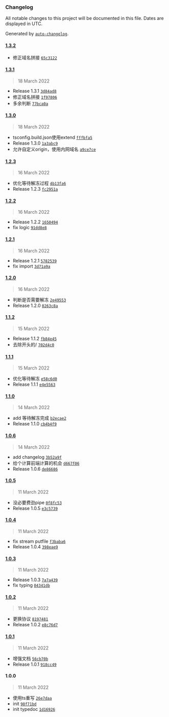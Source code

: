 ### Changelog

All notable changes to this project will be documented in this file. Dates are displayed in UTC.

Generated by [`auto-changelog`](https://github.com/CookPete/auto-changelog).

#### [1.3.2](https://github.com/bangbang93/node-ufile-rest/compare/1.3.1...1.3.2)

- 修正域名拼接 [`65c3122`](https://github.com/bangbang93/node-ufile-rest/commit/65c312256d4b511f8f94c71a5bbc00f20f0981f2)

#### [1.3.1](https://github.com/bangbang93/node-ufile-rest/compare/1.3.0...1.3.1)

> 18 March 2022

- Release 1.3.1 [`3d84ad8`](https://github.com/bangbang93/node-ufile-rest/commit/3d84ad855802bf24d0e6ddb5027cbe3af0e0dc99)
- 修正域名拼接 [`1f97806`](https://github.com/bangbang93/node-ufile-rest/commit/1f97806427904942b43ffbc997cab9dc65045e42)
- 多余判断 [`77bca0a`](https://github.com/bangbang93/node-ufile-rest/commit/77bca0a83359374cc8ee753fcbd331d7fe7ab6d5)

#### [1.3.0](https://github.com/bangbang93/node-ufile-rest/compare/1.2.3...1.3.0)

> 18 March 2022

- tsconfig.build.json使用extend [`fffbfa5`](https://github.com/bangbang93/node-ufile-rest/commit/fffbfa5ac6e31f5072513be2617b6b9da5efd609)
- Release 1.3.0 [`1a3abc9`](https://github.com/bangbang93/node-ufile-rest/commit/1a3abc9cc139118a7d7a3a879d8d490ee427db5e)
- 允许自定义origin，使用内网域名 [`a9ce7ce`](https://github.com/bangbang93/node-ufile-rest/commit/a9ce7ce7760f98e4c807437309678b4f0a337eb3)

#### [1.2.3](https://github.com/bangbang93/node-ufile-rest/compare/1.2.2...1.2.3)

> 16 March 2022

- 优化等待解冻过程 [`4b13fa6`](https://github.com/bangbang93/node-ufile-rest/commit/4b13fa6857f4de77a002b8361e61eff0c86aab3e)
- Release 1.2.3 [`fc2951a`](https://github.com/bangbang93/node-ufile-rest/commit/fc2951a1de03b8f625dcd514d28ebcd289cb92bb)

#### [1.2.2](https://github.com/bangbang93/node-ufile-rest/compare/1.2.1...1.2.2)

> 16 March 2022

- Release 1.2.2 [`1650494`](https://github.com/bangbang93/node-ufile-rest/commit/1650494ef5116b022e97b7dba150bb8b69f18e4b)
- fix logic [`91dd8e8`](https://github.com/bangbang93/node-ufile-rest/commit/91dd8e86416014b6bbcc085acd98765f67cc226a)

#### [1.2.1](https://github.com/bangbang93/node-ufile-rest/compare/1.2.0...1.2.1)

> 16 March 2022

- Release 1.2.1 [`5782539`](https://github.com/bangbang93/node-ufile-rest/commit/57825396afcd536317caca7c656b691ded6a95fb)
- fix import [`3d71a9a`](https://github.com/bangbang93/node-ufile-rest/commit/3d71a9acfaf7b2f29864258573f123ff005f9f74)

#### [1.2.0](https://github.com/bangbang93/node-ufile-rest/compare/1.1.2...1.2.0)

> 16 March 2022

- 判断是否需要解冻 [`2e49553`](https://github.com/bangbang93/node-ufile-rest/commit/2e49553241b60fd5ce0b69d777ae63216a2f162f)
- Release 1.2.0 [`0263c8a`](https://github.com/bangbang93/node-ufile-rest/commit/0263c8ac1e5ca75f3e8ee818784bc54c3d6f7030)

#### [1.1.2](https://github.com/bangbang93/node-ufile-rest/compare/1.1.1...1.1.2)

> 15 March 2022

- Release 1.1.2 [`fb84e45`](https://github.com/bangbang93/node-ufile-rest/commit/fb84e45c0374c209e8ebcd328507e7e09e41899c)
- 去除开头的/ [`702d4c0`](https://github.com/bangbang93/node-ufile-rest/commit/702d4c02c411af6b3bbc044c092bc21d24e0f14d)

#### [1.1.1](https://github.com/bangbang93/node-ufile-rest/compare/1.1.0...1.1.1)

> 15 March 2022

- 优化等待解冻 [`e58c6d0`](https://github.com/bangbang93/node-ufile-rest/commit/e58c6d0f96dde63bfd63b1733b5c70a132575888)
- Release 1.1.1 [`e4e5563`](https://github.com/bangbang93/node-ufile-rest/commit/e4e55630537de348352244d53f53a71ee9bd6d4c)

#### [1.1.0](https://github.com/bangbang93/node-ufile-rest/compare/1.0.6...1.1.0)

> 14 March 2022

- add 等待解冻完成 [`b2ecae2`](https://github.com/bangbang93/node-ufile-rest/commit/b2ecae2667fd768c734ad981401a457124cfdf3d)
- Release 1.1.0 [`cb4b4f9`](https://github.com/bangbang93/node-ufile-rest/commit/cb4b4f96fed3681fb159da987313703400e256f0)

#### [1.0.6](https://github.com/bangbang93/node-ufile-rest/compare/1.0.5...1.0.6)

> 14 March 2022

- add changelog [`3b52a9f`](https://github.com/bangbang93/node-ufile-rest/commit/3b52a9f6b68ec589032dbcee28fdf336ce86b8f1)
- 给个计算前端计算的机会 [`d667f06`](https://github.com/bangbang93/node-ufile-rest/commit/d667f061580b4c05060dbdc77ee108e3428fa62b)
- Release 1.0.6 [`de86686`](https://github.com/bangbang93/node-ufile-rest/commit/de86686fd18d5508e95a45971eacbd2124f66d7e)

#### [1.0.5](https://github.com/bangbang93/node-ufile-rest/compare/1.0.4...1.0.5)

> 11 March 2022

- 没必要费劲pipe [`0f8fc53`](https://github.com/bangbang93/node-ufile-rest/commit/0f8fc53c0e1692810df345ee8151725c104d110e)
- Release 1.0.5 [`e3c5739`](https://github.com/bangbang93/node-ufile-rest/commit/e3c57394a7d512f4ce459b9322df7064b0a01af3)

#### [1.0.4](https://github.com/bangbang93/node-ufile-rest/compare/1.0.3...1.0.4)

> 11 March 2022

- fix stream putfile [`f3baba6`](https://github.com/bangbang93/node-ufile-rest/commit/f3baba6b3cdd328a825a1bcf6468920f6761eb02)
- Release 1.0.4 [`398eae9`](https://github.com/bangbang93/node-ufile-rest/commit/398eae924a61aee09f4851219ddbe9ffd00674ab)

#### [1.0.3](https://github.com/bangbang93/node-ufile-rest/compare/1.0.2...1.0.3)

> 11 March 2022

- Release 1.0.3 [`7a7a439`](https://github.com/bangbang93/node-ufile-rest/commit/7a7a439d2828a11ed69ed543c4ffe7d744fa53cf)
- fix typing [`04341db`](https://github.com/bangbang93/node-ufile-rest/commit/04341db05d60f7e8c7b08d4ab0b414acc6b6bbac)

#### [1.0.2](https://github.com/bangbang93/node-ufile-rest/compare/1.0.1...1.0.2)

> 11 March 2022

- 更换协议 [`8197481`](https://github.com/bangbang93/node-ufile-rest/commit/8197481c1576a712b19053fd9829295a02a8e231)
- Release 1.0.2 [`e8c76d7`](https://github.com/bangbang93/node-ufile-rest/commit/e8c76d752cb9f3787f82a14e52bd778ece2fa297)

#### [1.0.1](https://github.com/bangbang93/node-ufile-rest/compare/1.0.0...1.0.1)

> 11 March 2022

- 增强文档 [`56cb70b`](https://github.com/bangbang93/node-ufile-rest/commit/56cb70b770b0ec619053300c7b4b4b00503547c0)
- Release 1.0.1 [`918cc49`](https://github.com/bangbang93/node-ufile-rest/commit/918cc49c6b1280b4382bcfd68c5cfa5b1af1d998)

#### 1.0.0

> 11 March 2022

- 使用ts重写 [`26e7daa`](https://github.com/bangbang93/node-ufile-rest/commit/26e7daac7c056b9ef9a0c15f4d640edd4dc67949)
- init [`98f71bd`](https://github.com/bangbang93/node-ufile-rest/commit/98f71bd75a18e49a7a4c141d5b4cf4356e5577cf)
- init typedoc [`1d16926`](https://github.com/bangbang93/node-ufile-rest/commit/1d16926546341541e00614ab56bd5a8083ce3212)
